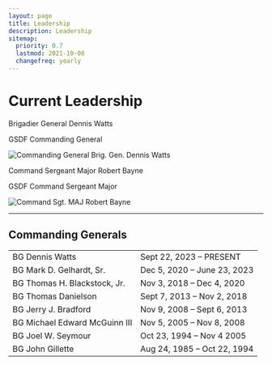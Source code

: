 ```yaml
---
layout: page
title: Leadership
description: Leadership
sitemap:
  priority: 0.7
  lastmod: 2021-10-08
  changefreq: yearly
---
```

# Current Leadership

<div class="box alt">
    <div class="row 50% ">
        <div class="6u">
            <p>Brigadier General Dennis Watts</p>
            <p>GSDF Commanding General</p>
        <span class="image fit"><img src="{{ "/images/cropped_gen_watts2.png" | absolute_url }}" alt="Commanding General Brig. Gen. Dennis Watts" /></span>
        </div>
        <div class="6u$">
            <p>Command Sergeant Major Robert Bayne</p>
            <p>GSDF Command Sergeant Major</p>
        <span class="image fit"><img src="{{ "/images/cropped_csm_bayne.png" | absolute_url }}" alt="Command Sgt. MAJ Robert Bayne" /></span>
        </div>
    </div>
</div>

- - - 

## Commanding Generals

|                               |                             |
| ----------------------------- | --------------------------- |
| BG Dennis Watts               | Sept 22, 2023 – PRESENT     |
| BG Mark D. Gelhardt, Sr.      | Dec 5, 2020 – June 23, 2023 |
| BG Thomas H. Blackstock, Jr.  | Nov 3, 2018 – Dec 4, 2020   |
| BG Thomas Danielson           | Sept 7, 2013 – Nov 2, 2018  |
| BG Jerry J. Bradford          | Nov 9, 2008 – Sept 6, 2013  |
| BG Michael Edward McGuinn III | Nov 5, 2005 – Nov 8, 2008   |
| BG Joel W. Seymour            | Oct 23, 1994 – Nov 4 2005   |
| BG John Gillette              | Aug 24, 1985 – Oct 22, 1994 |
